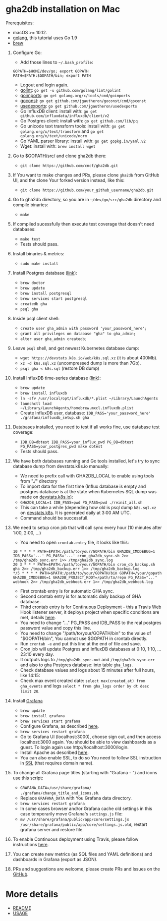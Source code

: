 # gha2db installation on Mac

Prerequisites:
- macOS >= 10.12.
- [golang](https://golang.org), this tutorial uses Go 1.9
- [brew](https://brew.sh)

1. Configure Go:
    - Add those lines to `~/.bash_profile`:
    ```
    GOPATH=$HOME/dev/go; export GOPATH
    PATH=$PATH:$GOPATH/bin; export PATH
    ```
    - Logout and login again.
    - [golint](https://github.com/golang/lint): `go get -u github.com/golang/lint/golint`
    - [goimports](https://godoc.org/golang.org/x/tools/cmd/goimports): `go get golang.org/x/tools/cmd/goimports`
    - [goconst](https://github.com/jgautheron/goconst): `go get github.com/jgautheron/goconst/cmd/goconst`
    - [usedexports](https://github.com/jgautheron/usedexports): `go get github.com/jgautheron/usedexports`
    - Go InfluxDB client: install with: `go get github.com/influxdata/influxdb/client/v2`
    - Go Postgres client: install with: `go get github.com/lib/pq`
    - Go unicode text transform tools: install with: `go get golang.org/x/text/transform` and `go get golang.org/x/text/unicode/norm`
    - Go YAML parser library: install with: `go get gopkg.in/yaml.v2`
    - Wget: install with: `brew install wget`

2. Go to $GOPATH/src/ and clone gha2db there:
    - `git clone https://github.com/cncf/gha2db.git`

3. If You want to make changes and PRs, please clone `gha2db` from GitHub UI, and the clone Your forked version instead, like this:
    - `git clone https://github.com/your_github_username/gha2db.git`

4. Go to gha2db directory, so you are in `~/dev/go/src/gha2db` directory and compile binaries:
    - `make`

5. If compiled sucessfully then execute test coverage that doesn't need databases:
    - `make test`
    - Tests should pass.

6. Install binaries & metrics:
    - `sudo make install`

7. Install Postgres database ([link](https://gist.github.com/sgnl/609557ebacd3378f3b72)):
    - `brew doctor`
    - `brew update`
    - `brew install postgresql`
    - `brew services start postgresql`
    - `createdb gha`
    - `psql gha`

8. Inside psql client shell:
    - `create user gha_admin with password 'your_password_here';`
    - `grant all privileges on database "gha" to gha_admin;`
    - `alter user gha_admin createdb;`

9. Leave `psql` shell, and get newest Kubernetes database dump:
    - `wget https://devstats.k8s.io/web/k8s.sql.xz` (it is about 400Mb).
    - `xz -d k8s.sql.xz` (uncompressed dump is more than 7Gb).
    - `psql gha < k8s.sql` (restore DB dump)

10. Install InfluxDB time-series database ([link](https://docs.influxdata.com/influxdb/v0.9/introduction/installation/)):
    - `brew update`
    - `brew install influxdb`
    - `ln -sfv /usr/local/opt/influxdb/*.plist ~/Library/LaunchAgents`
    - `launchctl load ~/Library/LaunchAgents/homebrew.mxcl.influxdb.plist`
    - Create InfluxDB user, database: `IDB_PASS='your_password_here' ./grafana/influxdb_setup.sh gha`

11. Databases installed, you need to test if all works fine, use database test coverage:
    - `IDB_DB=dbtest IDB_PASS=your_influx_pwd PG_DB=dbtest PG_PASS=your_postgres_pwd make dbtest`
    - Tests should pass.

12. We have both databases running and Go tools installed, let's try to sync database dump from devstats.k8s.io manually:
    - We need to prefix call with GHA2DB_LOCAL to enable using tools from "./" directory
    - To import data for the first time (Influx database is empty and postgres database is at the state when Kubernetes SQL dump was made on [devstats.k8s.io](https://devstats.k8s.io)):
    - `GHA2DB_LOCAL=1 IDB_PASS=pwd PG_PASS=pwd ./reinit_all.sh`
    - This can take a while (depending how old is psql dump `k8s.sql.xz` on [devstats.k8s](https://devstats.k8s.io). It is generated daily at 3:00 AM UTC.
    - Command should be successfull.

13. We need to setup cron job that will call sync every hour (10 minutes after 1:00, 2:00, ...)
    - You need to open `crontab.entry` file, it looks like this:
    ```
    10 * * * * PATH=$PATH:/path/to/your/GOPATH/bin GHA2DB_CMDDEBUG=1 IDB_PASS='...' PG_PASS='...' cron_gha2db_sync.sh 2>> /tmp/gha2db_sync.err 1>> /tmp/gha2db_sync.log
    20 3 * * * PATH=$PATH:/path/to/your/GOPATH/bin cron_db_backup.sh gha 2>> /tmp/gha2db_backup.err 1>> /tmp/gha2db_backup.log
    */5 * * * * PATH=$PATH:/path/to/your/GOPATH/bin GOPATH=/your/gopath GHA2DB_CMDDEBUG=1 GHA2DB_PROJECT_ROOT=/path/to/repo PG_PASS="..." webhook 2>> /tmp/gha2db_webhook.err 1>> /tmp/gha2db_webhook.log
    ```
    - First crontab entry is for automatic GHA sync.
    - Second crontab entry is for automatic daily backup of GHA database.
    - Third crontab entry is for Continuous Deployment - this a Travis Web Hook listener server, it deploys project when specific conditions are met, details [here](https://github.com/cncf/gha2db/blob/master/CONTINUOUS_DEPLOYMENT.md).
    - You need to change "..." PG_PASS and IDB_PASS to the real postgres password value and copy this line.
    - You need to change "/path/to/your/GOPATH/bin" to the value of "$GOPATH/bin", You cannot use $GOPATH in crontab directly.
    - Run `crontab -e` and put this line at the end of file and save.
    - Cron job will update Postgres and InfluxDB databases at 0:10, 1:10, ... 23:10 every day.
    - It outputs logs to `/tmp/gha2db_sync.out` and `/tmp/gha2db_sync.err` and also to gha Postgres database: into table `gha_logs`.
    - Check database values and logs about 15 minutes after full hours, like 14:15:
    - Check max event created date: `select max(created_at) from gha_events` and logs `select * from gha_logs order by dt desc limit 20`.

14. Install [Grafana](http://docs.grafana.org/installation/mac/)
    - `brew update`
    - `brew install grafana`
    - `brew services start grafana`
    - Configure Grafana, as described [here](https://github.com/cncf/gha2db/blob/master/GRAFANA.md).
    - `brew services restart grafana`
    - Go to Grafana UI (localhost:3000), choose sign out, and then access localhost:3000 again. You should be able to view dashboards as a guest. To login again use http://localhost:3000/login.
    - Install Apache as described [here](https://github.com/cncf/gha2db/blob/master/APACHE.md).
    - You can also enable SSL, to do so You need to follow SSL instruction in [SSL](https://github.com/cncf/gha2db/blob/master/SSL.md) (that requires domain name).

15. To change all Grafana page titles (starting with "Grafana - ") and icons use this script:
    - `GRAFANA_DATA=/usr/share/grafana/ ./grafana/change_title_and_icons.sh`.
    - Replace `GRAFANA_DATA` with You Grafana data directory.
    - `brew services restart grafana`
    - In some cases browser and/or Grafana cache old settings in this case temporarily move Grafana's `settings.js` file:
    - `mv /usr/share/grafana/public/app/core/settings.js /usr/share/grafana/public/app/core/settings.js.old`, restart grafana server and restore file.

16. To enable Continuous deployment using Travis, please follow instructions [here](https://github.com/cncf/gha2db/blob/master/CONTINUOUS_DEPLOYMENT.md).

17. You can create new metrics (as SQL files and YAML definitions) and dashboards in Grafana (export as JSON).
18. PRs and suggestions are welcome, please create PRs and Issues on the [GitHub](https://github.com/cncf/gha2db).

# More details
- [README](https://github.com/cncf/gha2db/blob/master/README.md)
- [USAGE](https://github.com/cncf/gha2db/blob/master/USAGE.md)
